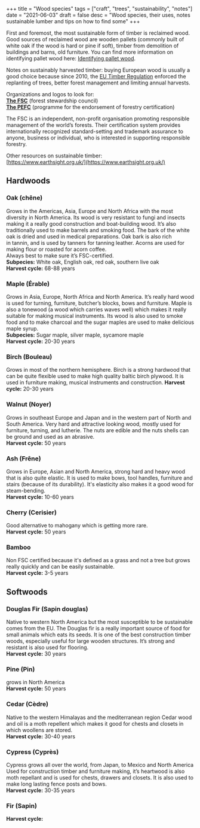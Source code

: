 +++
title = "Wood species"
tags = ["craft", "trees", "sustainability", "notes"]
date = "2021-06-03"
draft = false
desc = "Wood species, their uses, notes sustainable lumber and tips on how to find some"
+++

First and foremost, the most sustainable form of timber is reclaimed wood.
Good sources of reclaimed wood are wooden pallets (commonly built of white oak if the wood is hard or pine if soft), timber from demolition of buildings and barns, old furniture. You can find more information on identifying pallet wood here: [Identifying pallet wood](https://www.1001pallets.com/what-kind-wood-are-pallet-made-of/).

Notes on sustainably harvested timber: buying European wood is usually a good choice because since 2010, the [EU Timber Regulation](https://en.wikipedia.org/wiki/European_Union_Timber_Regulation) enforced the replanting of trees, better forest management and limiting annual harvests.

Organizations and logos to look for:  
[**The FSC**](https://ca.fsc.org/en-ca) (forest stewardship council)  
[**The PEFC**](https://www.pefc.org/) (programme for the endorsement of forestry certification)  

The FSC is an independent, non-profit organisation promoting responsible management of the world’s forests. Their certification system provides internationally recognized standard-setting and trademark assurance to anyone, business or individual, who is interested in supporting responsible forestry.

Other resources on sustainable timber:  
[https://www.earthsight.org.uk/](https://www.earthsight.org.uk/)

## Hardwoods

### Oak (chêne)
Grows in the Americas, Asia, Europe and North Africa with the most diversity in North America. Its wood is very resistant to fungi and insects making it a really good construction and boat-building wood. It’s also traditionally used to make barrels and smoking food. The bark of the white oak is dried and used in medical preparations. Oak bark is also rich in tannin, and is used by tanners for tanning leather. Acorns are used for making flour or roasted for acorn coffee.  
Always best to make sure it’s FSC-certified.  
**Subpecies:** White oak, English oak, red oak, southern live oak  
**Harvest cycle:** 68-88 years  

### Maple (Érable)
Grows in Asia, Europe, North Africa and North America. It’s really hard wood is used for turning, furniture, butcher’s blocks, bows and furniture. Maple is also a tonewood (a wood which carries waves well) which makes it really suitable for making musical instruments. Its wood is also used to smoke food and to make charcoal and the sugar maples are used to make delicious maple syrup.  
**Subpecies:** Sugar maple, silver maple, sycamore maple  
**Harvest cycle:** 20-30 years

### Birch (Bouleau)
Grows in most of the northern hemisphere. Birch is a strong hardwood that can be quite flexible used to make high quality baltic birch plywood. It is used in furniture making, musical instruments and construction.
**Harvest cycle:** 20-30 years

### Walnut (Noyer)
Grows in southeast Europe and Japan and in the western part of North and South America. Very hard and attractive looking wood, mostly used for furniture, turning, and lutherie. The nuts are edible and the nuts shells can be ground and used as an abrasive.  
**Harvest cycle:** 50 years

### Ash (Frêne)
Grows in Europe, Asian and North America, strong hard and heavy wood that is also quite elastic. It is used to make bows, tool handles, furniture and stairs (because of its durability). It's elasticity also makes it a good wood for steam-bending.  
**Harvest cycle:** 10-60 years

### Cherry (Cerisier)
Good alternative to mahogany which is getting more rare.  
**Harvest cycle:** 50 years

### Bamboo
Non FSC certified because it's defined as a grass and not a tree but grows really quickly and can be easily sustainable.  
**Harvest cycle:** 3-5 years

## Softwoods

### Douglas Fir (Sapin douglas)
Native to western North America but the most susceptible to be sustainable comes from the EU. The Douglas fir is a really important source of food for small animals which eats its seeds. It is one of the best construction timber woods, especially useful for large wooden structures. It’s strong and resistant is also used for flooring.  
**Harvest cycle:** 30 years

### Pine (Pin)
grows in North America  
**Harvest cycle:** 50 years

### Cedar (Cèdre)
Native to the western Himalayas and the mediterranean region
Cedar wood and oil is a moth repellent which makes it good for chests and closets in which woollens are stored.  
**Harvest cycle:** 30-40 years

### Cypress (Cyprès)
Cypress grows all over the world, from Japan, to Mexico and North America
Used for construction timber and furniture making, it’s heartwood is also moth repellant and is used for chests, drawers and closets. It is also used to make long lasting fence posts and bows.  
**Harvest cycle:** 30-35 years

### Fir (Sapin)
**Harvest cycle:**
